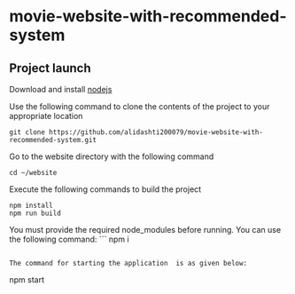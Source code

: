 # movie-website-with-recommended-system

## Project launch

Download and install [nodejs](https://nodejs.org/dist/v18.17.0/node-v18.17.0-x64.msi)

Use the following command to clone the contents of the project to your appropriate location
```
git clone https://github.com/alidashti200079/movie-website-with-recommended-system.git
```

Go to the website directory with the following command
```
cd ~/website
```

Execute the following commands to build the project
```
npm install
npm run build
```

You must provide the required node_modules before running. You can use the following command:
‍‍‍‍‍```
npm i
```

The command for starting the application  is as given below:
```
npm start
```
